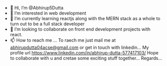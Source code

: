 - 👋 Hi, I’m @Abhirup5Dutta
- 👀 I’m interested in web development
- 🌱 I’m currently learning reactjs along with the MERN stack as a whole to turn out to be a full stack developer
- 💞️ I’m looking to collaborate on front end development projects with react.
- 📫 How to reach me ... To raech me just mail me at abhirupdutta04acse@gmail.com or get in touch with linkedin... My profile url https://www.linkedin.com/in/abhirup-dutta-577417103/
Hope to collaborate with u and cretae some exciting stuff together... Regards...
<!---
Abhirup5Dutta/Abhirup5Dutta is a ✨ special ✨ repository because its `README.md` (this file) appears on your GitHub profile.
You can click the Preview link to take a look at your changes.
--->
